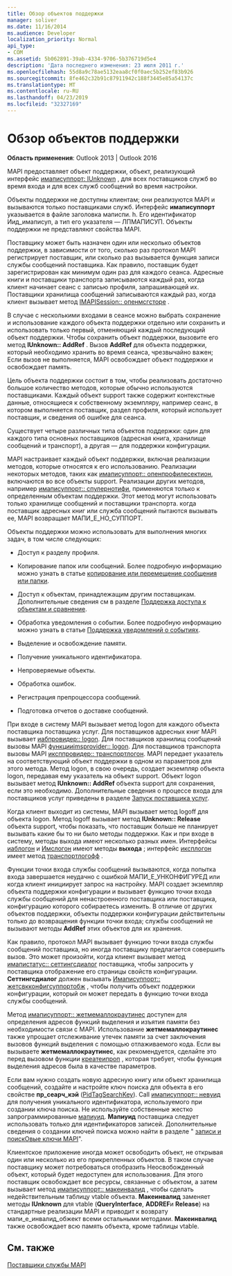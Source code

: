 ```yaml
---
title: Обзор объектов поддержки
manager: soliver
ms.date: 11/16/2014
ms.audience: Developer
localization_priority: Normal
api_type:
- COM
ms.assetid: 5b062891-39ab-4334-9706-5b376719d5e4
description: 'Дата последнего изменения: 23 июля 2011 г.'
ms.openlocfilehash: 55d8a9c78ae5132eaa8cf0f0aec5b252ef83b926
ms.sourcegitcommit: 8fe462c32b91c87911942c188f3445e85a54137c
ms.translationtype: MT
ms.contentlocale: ru-RU
ms.lasthandoff: 04/23/2019
ms.locfileid: "32327169"
---
```

# <a name="support-object-overview"></a>Обзор объектов поддержки

  
  
**Область применения**: Outlook 2013 | Outlook 2016 
  
MAPI предоставляет объект поддержки, объект, реализующий интерфейс [имаписуппорт: IUnknown](imapisupportiunknown.md) , для всех поставщиков служб во время входа и для всех служб сообщений во время настройки. 
  
Объекты поддержки не доступны клиентам; они реализуются MAPI и вызываются только поставщиками служб. Интерфейс **имаписуппорт** указывается в файле заголовка маписпи. h. Его идентификатор Иид_имаписуп, а тип его указателя — ЛПМАПИСУП. Объекты поддержки не представляют свойства MAPI. 
  
Поставщику может быть назначен один или несколько объектов поддержки, в зависимости от того, сколько раз протокол MAPI регистрирует поставщик, или сколько раз вызывается функция записи службы сообщений поставщика. Как правило, поставщик будет зарегистрирован как минимум один раз для каждого сеанса. Адресные книги и поставщики транспорта записываются каждый раз, когда клиент начинает сеанс с записью профиля, запрашивающей их. Поставщики хранилища сообщений записываются каждый раз, когда клиент вызывает метод [IMAPISession:: опенмсгсторе](imapisession-openmsgstore.md) . 
  
В случае с несколькими входами в сеансе можно выбрать сохранение и использование каждого объекта поддержки отдельно или сохранить и использовать только первый, отменяющий каждый последующий объект поддержки. Чтобы сохранить объект поддержки, вызовите его метод **IUnknown:: AddRef** . Вызов **AddRef** для объекта поддержки, который необходимо хранить во время сеанса, чрезвычайно важен; Если вызов не выполняется, MAPI освобождает объект поддержки и освобождает память. 
  
Цель объекта поддержки состоит в том, чтобы реализовать достаточно большое количество методов, которые обычно используются поставщиками. Каждый объект support также содержит контекстные данные, относящиеся к собственному экземпляру, например сеанс, в котором выполняется поставщик, раздел профиля, который использует поставщик, и сведения об ошибке для сеанса. 
  
Существует четыре различных типа объектов поддержки: один для каждого типа основных поставщиков (адресная книга, хранилище сообщений и транспорт), а другая — для поддержки конфигурации. 
  
MAPI настраивает каждый объект поддержки, включая реализации методов, которые относятся к его использованию. Реализации некоторых методов, таких как [имаписуппорт:: опенпрофилесектион](imapisupport-openprofilesection.md), включаются во все объекты support. Реализации других методов, например [имаписуппорт:: спулернотифи](imapisupport-spoolernotify.md), применяются только к определенным объектам поддержки. Этот метод могут использовать только хранилище сообщений и поставщики транспорта. когда поставщик адресных книг или служба сообщений пытаются вызывать ее, MAPI возвращает МАПИ_Е_НО_СУППОРТ.
  
Объекты поддержки можно использовать для выполнения многих задач, в том числе следующих:
  
- Доступ к разделу профиля.
    
- Копирование папок или сообщений. Более подробную информацию можно узнать в статье [копирование или перемещение сообщения или папки](copying-or-moving-a-message-or-a-folder.md).
    
- Доступ к объектам, принадлежащим другим поставщикам. Дополнительные сведения см в разделе [Поддержка доступа к объектам и сравнение](supporting-object-access-and-comparison.md). 
    
- Обработка уведомления о событии. Более подробную информацию можно узнать в статье [Поддержка уведомлений о событиях](supporting-event-notification.md).
    
- Выделение и освобождение памяти.
    
- Получение уникального идентификатора.
    
- Непроверяемые объекты.
    
- Обработка ошибок.
    
- Регистрация препроцессора сообщений. 
    
- Подготовка отчетов о доставке сообщений. 
    
При входе в систему MAPI вызывает метод logon для каждого объекта поставщика поставщика услуг. Для поставщиков адресных книг MAPI вызывает [иабпровидер:: logon](iabprovider-logon.md). Для поставщиков хранилищ сообщений вызовы MAPI [функцииimsprovider:: logon](imsprovider-logon.md). Для поставщиков транспорта вызовы MAPI [иксппровидер:: транспортлогон](ixpprovider-transportlogon.md). MAPI передает указатель на соответствующий объект поддержки в одном из параметров для этого метода. Метод logon, в свою очередь, создает экземпляр объекта logon, передавая ему указатель на объект support. Объект logon вызывает метод **IUnknown:: AddRef** объекта support для сохранения, если это необходимо. Дополнительные сведения о процессе входа для поставщиков услуг приведены в разделе [Запуск поставщика услуг](starting-a-service-provider.md).
  
Когда клиент выходит из системы, MAPI вызывает метод logoff для объекта logon. Метод logoff вызывает метод **IUnknown:: Release** объекта support, чтобы показать, что поставщик больше не планирует вызывать какие бы то ни было методы поддержки. Как и при входе в систему, методы выхода имеют несколько разных имен. Интерфейсы [иаблогон](iablogoniunknown.md) и [Имслогон](imslogoniunknown.md) имеют методы **выхода** ; интерфейс [иксплогон](ixplogoniunknown.md) имеет метод [транспортлогофф](ixplogon-transportlogoff.md) . 
  
Функции точки входа службы сообщений вызываются, когда попытка входа завершается неудачно с ошибкой МАПИ_Е_УНКОНФИГУРЕД или когда клиент инициирует запрос на настройку. MAPI создает экземпляр объекта поддержки конфигурации и вызывает функцию точки входа службы сообщений для ненастроенного поставщика или поставщика, конфигурацию которого собираетесь изменить. В отличие от других объектов поддержки, объекты поддержки конфигурации действительны только до возвращения функции точки входа; службы сообщений не вызывают методы **AddRef** этих объектов для их хранения. 
  
Как правило, протокол MAPI вызывает функцию точки входа службы сообщений поставщика, но иногда поставщику предлагается совершить вызов. Это может произойти, когда клиент вызывает метод [имапистатус:: сеттингсдиалог](imapistatus-settingsdialog.md) поставщика, чтобы запросить у поставщика отображение его страницы свойств конфигурации. **Сеттингсдиалог** должен вызывать [Имаписуппорт:: жетсвкконфигсуппортобж](imapisupport-getsvcconfigsupportobj.md) , чтобы получить объект поддержки конфигурации, который он может передать в функцию точки входа службы сообщений. 
  
Метод [имаписуппорт:: жетмемаллокраутинес](imapisupport-getmemallocroutines.md) доступен для определения адресов функций выделения и изъятия памяти без необходимости связи с MAPI. Использование **жетмемаллокраутинес** также упрощает отслеживание утечек памяти за счет заключения вызовов функций выделения с помощью отлаживаемого кода. Если вы вызываете **жетмемаллокраутинес**, как рекомендуется, сделайте это перед вызовом функции [креатеипроп](createiprop.md) , которая требует, чтобы функция выделения адресов была в качестве параметров. 
  
Если вам нужно создать новую адресную книгу или объект хранилища сообщений, создайте и настройте ключ поиска для объекта в его свойстве **пр_сеарч_кэй** ([PidTagSearchKey](pidtagsearchkey-canonical-property.md)). Call [имаписуппорт:: невуид](imapisupport-newuid.md) для получения уникального идентификатора, используемого при создании ключа поиска. Не используйте собственные жестко запрограммированные [мапиуид](mapiuid.md). **Мапиуид** поставщика следует использовать только для идентификаторов записей. Дополнительные сведения о создании ключей поиска можно найти в разделе " [записи и поискОвые ключи MAPI](mapi-record-and-search-keys.md)".
  
Клиентское приложение иногда может освободить объект, не открывая один или несколько из его прикрепленных объектов. В таком случае поставщику может потребоваться отобразить Неосвобожденный объект, который будет недоступен для использования. Для этого поставщик освобождает все ресурсы, связанные с объектом, а затем вызывает метод [имаписуппорт:: макеинвалид](imapisupport-makeinvalid.md) , чтобы сделать недействительным таблицу vtable объекта. **Макеинвалид** заменяет методы **IUnknown** для vtable (**QueryInterface**, **ADDREF**и **Release**) на стандартные реализации MAPI и приводит к возврату мапи_е_инвалид_обжект всеми остальными методами. **Макеинвалид** также освобождает всю память объекта, кроме таблицы vtable. 
  
## <a name="see-also"></a>См. также



[Поставщики службы MAPI](mapi-service-providers.md)

